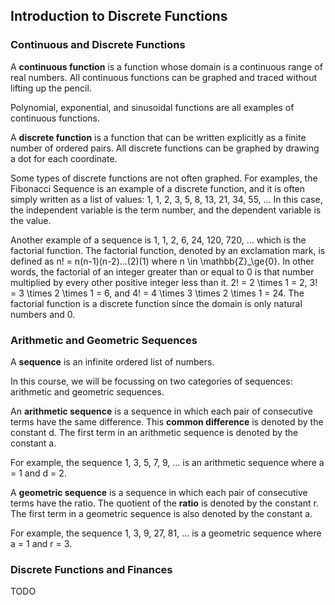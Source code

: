 Introduction to Discrete Functions
-------

### Continuous and Discrete Functions

A **continuous function** is a function whose domain is a continuous range of real numbers. All continuous functions can be graphed and traced without lifting up the pencil.

Polynomial, exponential, and sinusoidal functions are all examples of continuous functions.

A **discrete function** is a function that can be written explicitly as a finite number of ordered pairs. All discrete functions can be graphed by drawing a dot for each coordinate.

Some types of discrete functions are not often graphed. For examples, the Fibonacci Sequence is an example of a discrete function, and it is often simply written as a list of values: 1, 1, 2, 3, 5, 8, 13, 21, 34, 55, ... In this case, the independent variable is the term number, and the dependent variable is the value.

Another example of a sequence is 1, 1, 2, 6, 24, 120, 720, ... which is the factorial function. The factorial function, denoted by an exclamation mark, is defined as n! = n(n-1)(n-2)...(2)(1) where n \in \mathbb{Z}_\ge{0}. In other words, the factorial of an integer greater than or equal to 0 is that number multiplied by every other positive integer less than it. 2! = 2 \times 1 = 2, 3! = 3 \times 2 \times 1 = 6, and 4! = 4 \times 3 \times 2 \times 1 = 24. The factorial function is a discrete function since the domain is only natural numbers and 0.


### Arithmetic and Geometric Sequences

A **sequence** is an infinite ordered list of numbers.

In this course, we will be focussing on two categories of sequences: arithmetic and geometric sequences.

An **arithmetic sequence** is a sequence in which each pair of consecutive terms have the same difference. This **common difference** is denoted by the constant d. The first term in an arithmetic sequence is denoted by the constant a.

For example, the sequence 1, 3, 5, 7, 9, ... is an arithmetic sequence where a = 1 and d = 2.

A **geometric sequence** is a sequence in which each pair of consecutive terms have the ratio. The quotient of the **ratio** is denoted by the constant r. The first term in a geometric sequence is also denoted by the constant a.

For example, the sequence 1, 3, 9, 27, 81, ... is a geometric sequence where a = 1 and r = 3.


### Discrete Functions and Finances

TODO